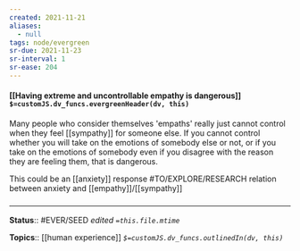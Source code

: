 ```yaml
---
created: 2021-11-21 
aliases:
  - null
tags: node/evergreen
sr-due: 2021-11-23
sr-interval: 1
sr-ease: 204
---
```


#### [[Having extreme and uncontrollable empathy is dangerous]] `$=customJS.dv_funcs.evergreenHeader(dv, this)`

Many people who consider themselves 'empaths' really just cannot control when they feel [[sympathy]] for someone else. If you cannot control whether you will take on the emotions of somebody else or not, or if you take on the emotions of somebody even if you disagree with the reason they are feeling them, that is dangerous. 

This could be an [[anxiety]] response #TO/EXPLORE/RESEARCH relation between anxiety and [[empathy]]/[[sympathy]]

### <hr class="footnote"/>

**Status**:: #EVER/SEED
*edited `=this.file.mtime`*

**Topics**:: [[human experience]]
*`$=customJS.dv_funcs.outlinedIn(dv, this)`*
